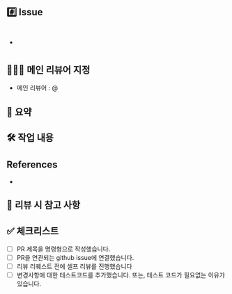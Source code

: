 ## #️⃣ Issue
- #


## 🧑🏻‍🏫 메인 리뷰어 지정
- 메인 리뷰어 : @


## 📝 요약
<!--- 변경 사항에 대한 간략한 요약을 작성해주세요. -->


## 🛠 작업 내용
<!--- 변경 사항 및 관련 이슈에 대해 간단하게 작성해주세요. 어떻게보다 무엇을 왜 수정했는지 설명해주세요. -->


## References
<!--- 사용된 레퍼런스에 대한 링크를 남겨주세요. -->
- []()


## 🤔 리뷰 시 참고 사항
<!--- 리뷰어가 중점적으로 봐줬으면 좋겠는 부분이 있으면 적어주세요. -->
<!--- 논의해야할 부분이 있다면 적어주세요.-->
<!--- ex) 메서드 XXX의 이름을 더 잘 짓고 싶은데 혹시 좋은 명칭이 있을까요? -->


## ✅ 체크리스트
- [ ] PR 제목을 명령형으로 작성했습니다.
- [ ] PR을 연관되는 github issue에 연결했습니다.
- [ ] 리뷰 리퀘스트 전에 셀프 리뷰를 진행했습니다
- [ ] 변경사항에 대한 테스트코드를 추가했습니다. 또는, 테스트 코드가 필요없는 이유가 있습니다.
